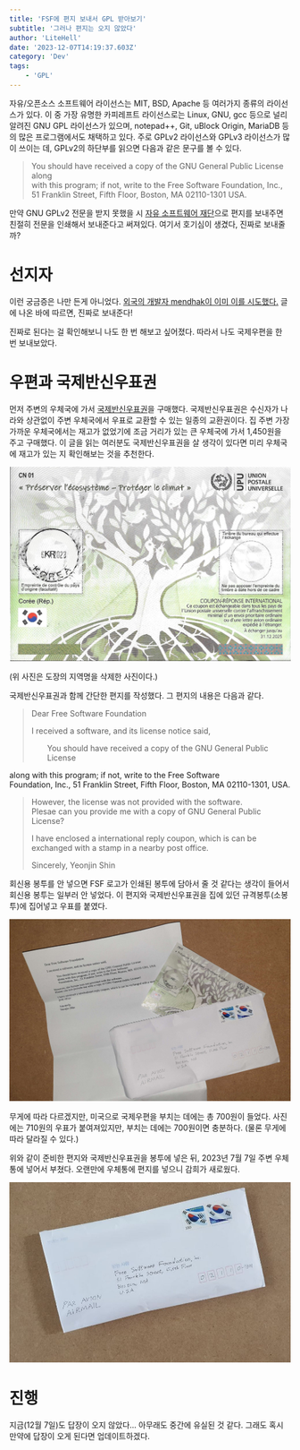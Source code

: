 ```yaml
---
title: 'FSF에 편지 보내서 GPL 받아보기'
subtitle: '그러나 편지는 오지 않았다'
author: 'LiteHell'
date: '2023-12-07T14:19:37.603Z'
category: 'Dev'
tags:
    - 'GPL'
---
```

자유/오픈소스 소프트웨어 라이선스는 MIT, BSD, Apache 등 여러가지 종류의 라이선스가 있다. 이 중 가장 유명한 카피레프트 라이선스로는 Linux, GNU, gcc 등으로 널리 알려진 GNU GPL 라이선스가 있으며, notepad++, Git, uBlock Origin, MariaDB 등의 많은 프로그램에서도 채택하고 있다. 주로 GPLv2 라이선스와 GPLv3 라이선스가 많이 쓰이는 데, GPLv2의 하단부를 읽으면 다음과 같은 문구를 볼 수 있다.

> You should have received a copy of the GNU General Public License along<br>
> with this program; if not, write to the Free Software Foundation, Inc.,<br>
> 51 Franklin Street, Fifth Floor, Boston, MA 02110-1301 USA.

만약 GNU GPLv2 전문을 받지 못했을 시 [자유 소프트웨어 재단](https://www.fsf.org)으로 편지를 보내주면 친절히 전문을 인쇄해서 보내준다고 써져있다. 여기서 호기심이 생겼다, 진짜로 보내줄까?

# 선지자
이런 궁금증은 나만 든게 아니었다. [외국의 개발자 mendhak이 이미 이를 시도했다.](https://code.mendhak.com/gpl-v2-address-letter/) 글에 나온 바에 따르면, 진짜로 보내준다!

진짜로 된다는 걸 확인해보니 나도 한 번 해보고 싶어졌다. 따라서 나도 국제우편을 한 번 보내보았다.

# 우편과 국제반신우표권
먼저 주변의 우체국에 가서 [국제반신우표권](https://ko.wikipedia.org/wiki/%EA%B5%AD%EC%A0%9C%EB%B0%98%EC%8B%A0%EA%B6%8C)을 구매했다. 국제반신우표권은 수신자가 나라와 상관없이 주변 우체국에서 우표로 교환할 수 있는 일종의 교환권이다. 집 주변 가장 가까운 우체국에서는 재고가 없었기에 조금 거리가 있는 큰 우체국에 가서 1,450원을 주고 구매했다. 이 글을 읽는 여러분도 국제반신우표권을 살 생각이 있다면 미리 우체국에 재고가 있는 지 확인해보는 것을 추천한다.

![국제반신우표권의 사진](./upu-irc-mosaic.jpg)

(위 사진은 도장의 지역명을 삭제한 사진이다.)

국제반신우표권과 함께 간단한 편지를 작성했다. 그 편지의 내용은 다음과 같다.

> Dear Free Software Foundation
>
> I received a software, and its license notice said,
>
> <div style="padding-left: 2em;">You should have received a copy of the GNU General Public License<br>
along with this program; if not, write to the Free Software<br>
Foundation, Inc., 51 Franklin Street, Fifth Floor, Boston, MA  02110-1301, USA.</div>
>
> However, the license was not provided with the software.<br>
> Plesae can you provide me with a copy of GNU General Public License?
>
> I have enclosed a international reply coupon, which is can be exchanged with a stamp in a nearby post office.
>
> Sincerely,
> Yeonjin Shin

회신용 봉투를 안 넣으면 FSF 로고가 인쇄된 봉투에 담아서 줄 것 같다는 생각이 들어서 회신용 봉투는 일부러 안 넣었다. 이 편지와 국제반신우표권을 집에 있던 규격봉투(소봉투)에 집어넣고 우표를 붙였다.

![봉투와 국제반신우표권, 그리고 편지](./req_for_gpl_to_fsf.jpg)

무게에 따라 다르겠지만, 미국으로 국제우편을 부치는 데에는 총 700원이 들었다. 사진에는 710원의 우표가 붙여져있지만, 부치는 데에는 700원이면 충분하다. (물론 무게에 따라 달라질 수 있다.)

위와 같이 준비한 편지와 국제반신우표권을 봉투에 넣은 뒤, 2023년 7월 7일 주변 우체통에 넣어서 부쳤다. 오랜만에 우체통에 편지를 넣으니 감희가 새로웠다.

![봉함된 봉투](./req_for_gpl_to_fsf_enveloped.jpg)


# 진행
지금(12월 7일)도 답장이 오지 않았다... 아무래도 중간에 유실된 것 같다. 그래도 혹시 만약에 답장이 오게 된다면 업데이트하겠다.